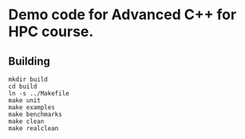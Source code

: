 # Demo code for Advanced C++ for HPC course.

## Building

```
mkdir build
cd build
ln -s ../Makefile
make unit
make examples
make benchmarks
make clean
make realclean
```

